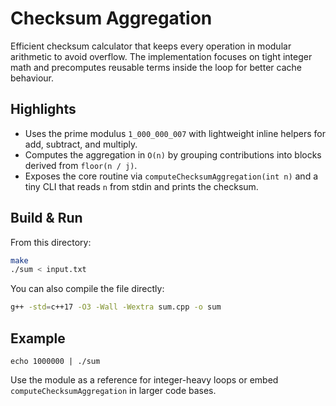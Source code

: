 # Checksum Aggregation

Efficient checksum calculator that keeps every operation in modular arithmetic to avoid overflow. The implementation focuses on tight integer math and precomputes reusable terms inside the loop for better cache behaviour.

## Highlights

- Uses the prime modulus `1_000_000_007` with lightweight inline helpers for add, subtract, and multiply.
- Computes the aggregation in `O(n)` by grouping contributions into blocks derived from `floor(n / j)`.
- Exposes the core routine via `computeChecksumAggregation(int n)` and a tiny CLI that reads `n` from stdin and prints the checksum.

## Build & Run

From this directory:

```sh
make
./sum < input.txt
```

You can also compile the file directly:

```sh
g++ -std=c++17 -O3 -Wall -Wextra sum.cpp -o sum
```

## Example

```
echo 1000000 | ./sum
```

Use the module as a reference for integer-heavy loops or embed `computeChecksumAggregation` in larger code bases.
